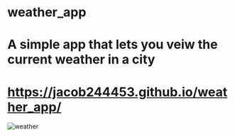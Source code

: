 # weather_app
# A simple app that lets you veiw the current weather in a city
# https://jacob244453.github.io/weather_app/
![weather](https://user-images.githubusercontent.com/85600569/127798479-3907c73f-9816-49ca-8066-871e14c68d91.png)
